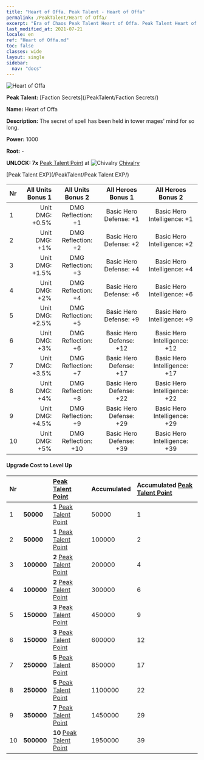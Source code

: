 ```yaml
---
title: "Heart of Offa. Peak Talent - Heart of Offa"
permalink: /PeakTalent/Heart of Offa/
excerpt: "Era of Chaos Peak Talent Heart of Offa. Peak Talent Heart of Offa. Heart of Offa"
last_modified_at: 2021-07-21
locale: en
ref: "Heart of Offa.md"
toc: false
classes: wide
layout: single
sidebar:
  nav: "docs"
---
```


  ![Heart of Offa](/images/pt/talent_3008.png)

  **Peak Talent:** [Faction Secrets](/PeakTalent/Faction Secrets/)

  **Name:** Heart of Offa

  **Description:** The secret of spell has been held in tower mages' mind for so long.

  **Power:** 1000

  **Root:** -

  **UNLOCK: 7x** [Peak Talent Point](/Items/con_934/) at ![Chivalry](/images/pt/talent_3006.png) [Chivalry](/PeakTalent/Chivalry/)

  [Peak Talent EXP](/PeakTalent/Peak Talent EXP/)

  | Nr | All Units Bonus 1 | All Units Bonus 2 | All Heroes Bonus 1 | All Heroes Bonus 2 |
  |:---|--------------:|:-------------:|:-------------:|:-------------:|
  | 1 | Unit DMG: +0.5% | DMG Reflection: +1 | Basic Hero Defense: +1 | Basic Hero Intelligence: +1 |
  | 2 | Unit DMG: +1% | DMG Reflection: +2 | Basic Hero Defense: +2 | Basic Hero Intelligence: +2 |
  | 3 | Unit DMG: +1.5% | DMG Reflection: +3 | Basic Hero Defense: +4 | Basic Hero Intelligence: +4 |
  | 4 | Unit DMG: +2% | DMG Reflection: +4 | Basic Hero Defense: +6 | Basic Hero Intelligence: +6 |
  | 5 | Unit DMG: +2.5% | DMG Reflection: +5 | Basic Hero Defense: +9 | Basic Hero Intelligence: +9 |
  | 6 | Unit DMG: +3% | DMG Reflection: +6 | Basic Hero Defense: +12 | Basic Hero Intelligence: +12 |
  | 7 | Unit DMG: +3.5% | DMG Reflection: +7 | Basic Hero Defense: +17 | Basic Hero Intelligence: +17 |
  | 8 | Unit DMG: +4% | DMG Reflection: +8 | Basic Hero Defense: +22 | Basic Hero Intelligence: +22 |
  | 9 | Unit DMG: +4.5% | DMG Reflection: +9 | Basic Hero Defense: +29 | Basic Hero Intelligence: +29 |
  | 10 | Unit DMG: +5% | DMG Reflection: +10 | Basic Hero Defense: +39 | Basic Hero Intelligence: +39 |


#### Upgrade Cost to Level Up

  | Nr | <i class="fas fa-coins"/> | [Peak Talent Point](/Items/con_934/) | Accumulated <i class="fas fa-coins"/> | Accumulated [Peak Talent Point](/Items/con_934/) |
  |:---|:--------------|:-------------|:-------------|:-------------|
  | 1 | **50000** | **1** [Peak Talent Point](/Items/con_934/) | 50000 | 1 |
  | 2 | **50000** | **1** [Peak Talent Point](/Items/con_934/) | 100000 | 2 |
  | 3 | **100000** | **2** [Peak Talent Point](/Items/con_934/) | 200000 | 4 |
  | 4 | **100000** | **2** [Peak Talent Point](/Items/con_934/) | 300000 | 6 |
  | 5 | **150000** | **3** [Peak Talent Point](/Items/con_934/) | 450000 | 9 |
  | 6 | **150000** | **3** [Peak Talent Point](/Items/con_934/) | 600000 | 12 |
  | 7 | **250000** | **5** [Peak Talent Point](/Items/con_934/) | 850000 | 17 |
  | 8 | **250000** | **5** [Peak Talent Point](/Items/con_934/) | 1100000 | 22 |
  | 9 | **350000** | **7** [Peak Talent Point](/Items/con_934/) | 1450000 | 29 |
  | 10 | **500000** | **10** [Peak Talent Point](/Items/con_934/) | 1950000 | 39 |
